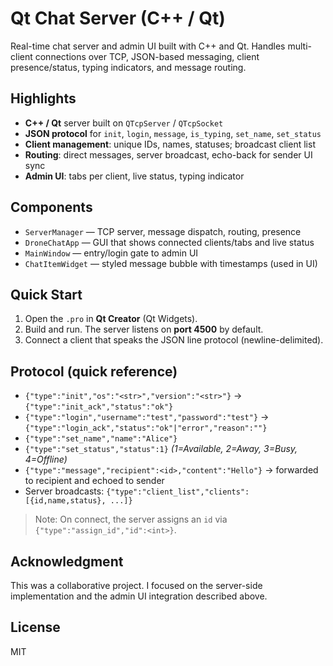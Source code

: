 # Qt Chat Server (C++ / Qt)

Real-time chat server and admin UI built with C++ and Qt. Handles multi-client connections over TCP, JSON-based messaging, client presence/status, typing indicators, and message routing.

## Highlights
- **C++ / Qt** server built on `QTcpServer` / `QTcpSocket`
- **JSON protocol** for `init`, `login`, `message`, `is_typing`, `set_name`, `set_status`
- **Client management**: unique IDs, names, statuses; broadcast client list
- **Routing**: direct messages, server broadcast, echo-back for sender UI sync
- **Admin UI**: tabs per client, live status, typing indicator

## Components
- `ServerManager` — TCP server, message dispatch, routing, presence
- `DroneChatApp` — GUI that shows connected clients/tabs and live status
- `MainWindow` — entry/login gate to admin UI
- `ChatItemWidget` — styled message bubble with timestamps (used in UI)

## Quick Start
1. Open the `.pro` in **Qt Creator** (Qt Widgets).
2. Build and run. The server listens on **port 4500** by default.
3. Connect a client that speaks the JSON line protocol (newline-delimited).

## Protocol (quick reference)
- `{"type":"init","os":"<str>","version":"<str>"}` → `{"type":"init_ack","status":"ok"}`
- `{"type":"login","username":"test","password":"test"}` → `{"type":"login_ack","status":"ok"|"error","reason":""}`
- `{"type":"set_name","name":"Alice"}`
- `{"type":"set_status","status":1}`  *(1=Available, 2=Away, 3=Busy, 4=Offline)*
- `{"type":"message","recipient":<id>,"content":"Hello"}`  → forwarded to recipient and echoed to sender
- Server broadcasts: `{"type":"client_list","clients":[{id,name,status}, ...]}`

> Note: On connect, the server assigns an `id` via `{"type":"assign_id","id":<int>}`.


## Acknowledgment
This was a collaborative project. I focused on the server-side implementation and the admin UI integration described above.

## License
MIT
